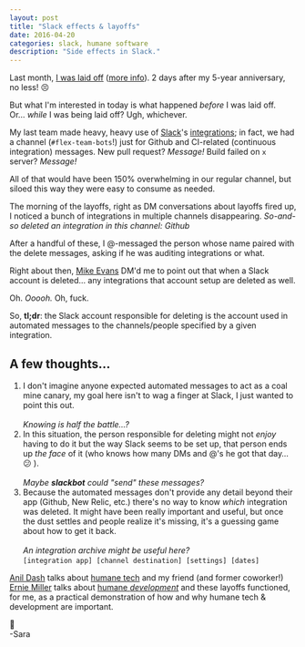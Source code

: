 ```yaml
---
layout: post
title: "Slack effects & layoffs"
date: 2016-04-20
categories: slack, humane software
description: "Side effects in Slack."
---
```


Last month, [I was laid off](https://twitter.com/dotsara/status/710157222391615489) ([more info](http://recode.net/2016/03/16/livingsocial-is-laying-off-more-than-50-percent-of-its-staff/)). 2 days after my 5-year anniversary, no less! :persevere:

But what I'm interested in today is what happened _before_ I was laid off. Or…&nbsp;_while_ I was being laid off? Ugh, whichever.

My last team made heavy, heavy use of [Slack](https://slack.com/)'s [integrations](https://slack.com/apps); in fact, we had a channel (`#flex-team-bots`!) just for Github and CI-related (continuous integration) messages. New pull request? _Message!_ Build failed on `x` server? _Message!_ 

All of that would have been 150% overwhelming in our regular channel, but siloed this way they were easy to consume as needed. 

The morning of the layoffs, right as DM conversations about layoffs fired up, I noticed a bunch of integrations in multiple channels disappearing. _So-and-so deleted an integration in this channel: Github_

After a handful of these, I @-messaged the person whose name paired with the delete messages, asking if he was auditing integrations or what. 

Right about then, [Mike Evans](https://twitter.com/m_evans10) DM'd me to point out that when a Slack account is deleted…&nbsp;any integrations that account setup are deleted as well. 

Oh. _Ooooh._ Oh, fuck.

So, **tl;dr**: the Slack account responsible for deleting is the account used in automated messages to the channels/people specified by a given integration.

## A few thoughts…

1. I don't imagine anyone expected automated messages to act as a coal mine canary, my goal here isn't to wag a finger at Slack, I just wanted to point this out.   <br /><br />
   _Knowing is half the battle…?_
2. In this situation, the person responsible for deleting might not _enjoy_ having to do it but the way Slack seems to be set up, that person ends up _the face_ of it (who knows how many DMs and @'s he got that day…&nbsp; :confused: ).   <br /><br />
	_Maybe **slackbot** could "send" these messages?_
3. Because the automated messages don't provide any detail beyond their app (Github, New Relic, etc.) there's no way to know _which_ integration was deleted. It might have been really important and useful, but once the dust settles and people realize it's missing, it's a guessing game about how to get it back.   <br /><br />
   _An integration archive might be useful here?_   
   `[integration app] [channel destination] [settings] [dates]`

[Anil Dash](https://twitter.com/anildash) talks about [humane tech](https://medium.com/humane-tech/toward-humane-tech-23a20405681a#.l11omvdii) and my friend (and former coworker!) [Ernie Miller](https://twitter.com/erniemiller) talks about [humane _development_](https://ernie.io/2016/03/15/talk-humane-development-empathy-unpacked/) and these layoffs functioned, for me, as a practical demonstration of how and why humane tech & development are important.

:wave:   
-Sara